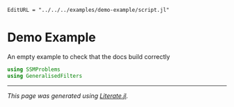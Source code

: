 ```@meta
EditURL = "../../../examples/demo-example/script.jl"
```

# Demo Example

An empty example to check that the docs build correctly

````julia
using SSMProblems
using GeneralisedFilters
````

---

*This page was generated using [Literate.jl](https://github.com/fredrikekre/Literate.jl).*


